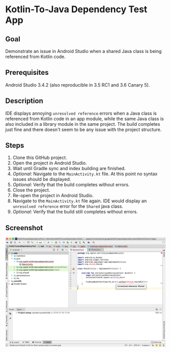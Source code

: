 # Kotlin-To-Java Dependency Test App

## Goal

Demonstrate an issue in Android Studio when a shared Java class is being referenced from Kotlin code.

## Prerequisites

Android Studio 3.4.2 (also reproducible in 3.5 RC1 and 3.6 Canary 5).

## Description

IDE displays annoying `unresolved reference` errors when a Java class is referenced from Kotlin code in an app module, while the same Java class is also included in a library module in the same project. The build completes just fine and there doesn't seem to be any issue with the project structure.

## Steps

1. Clone this GitHub project.
2. Open the project in Android Studio.
3. Wait until Gradle sync and index building are finished.
4. *Optional*: Navigate to the `MainActivity.kt` file. At this point no syntax issues should be displayed.
5. *Optional*: Verify that the build completes without errors.
5. Close the project.
6. Re-open the project in Android Studio.
7. Navigate to the `MainActivity.kt` file again. IDE would display an `unresolved reference` error for the `Shared` java class.
8. *Optional*: Verify that the build still completes without errors.

## Screenshot

![screenshot](screenshot.png)
